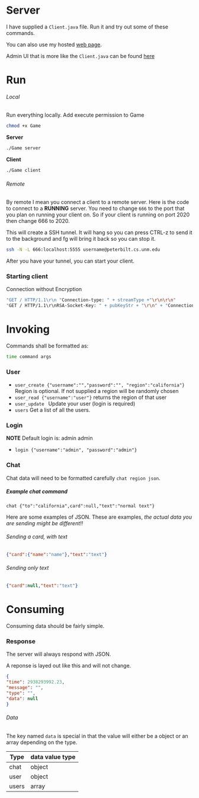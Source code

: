 # Server
I have supplied a ```Client.java``` file. Run it and try out some of these commands.

You can also use my hosted [web page](http://cs.unm.edu/~javierc/foodgame/testing.html).

Admin UI that is more like the ```Client.java``` can be found [here](http://cs.unm.edu/~javierc/foodgame/admin.html)

# Run

###### Local
Run everything locally. Add execute permission to Game
```bash
chmod +x Game
```

**Server**
```bash
./Game server
```

**Client**
```bash
./Game client
```


###### Remote
By remote I mean you connect a client to a remote server. Here is the
code to connect to a **RUNNING** server. You need to change ```666```
to the port that you plan on running your client on. So if your client
is running on port 2020 then change 666 to 2020.

This will create a SSH tunnel. It will hang so you can press CTRL-z to
send it to the background and fg will bring it back so you can stop it.
```bash
ssh -N -L 666:localhost:5555 username@peterbilt.cs.unm.edu
```

After you have your tunnel, you can start your client.

### Starting client

Connection without Encryption

```bash
"GET / HTTP/1.1\r\n "Connection-type: " + streamType +"\r\n\r\n"
"GET / HTTP/1.1\r\nRSA-Socket-Key: " + pubKeyStr + "\r\n" + "Connection-type: " + streamType +"\r\n\r\n"
```

# Invoking
Commands shall be formatted as:
```bash
time command args
```

### User

* ```user_create {"username":"","password":"", "region":"california"}``` Region is optional. If not supplied a region will be randomly chosen
* ```user_read {"username":"user"}```  returns the region of that user
* ```user_update ``` Update your user (login is required)
* ```users``` Get a list of all the users.


### Login
**NOTE** Default login is: admin admin

* ```login {"username":"admin", "password":"admin"}```

### Chat
Chat data will need to be formatted carefully ```chat region json```.

##### Example chat command
```
chat {"to":"california",card":null,"text":"normal text"}
```

Here are some examples of JSON. These are examples, *the actual data you are sending might be different!!*

###### Sending a card, with text
```json
{"card":{"name":"name"},"text":"text"}
```
###### Sending only text
```json
{"card":null,"text":"text"}
```

# Consuming

Consuming data should be fairly simple.

### Response
The server will always respond with JSON.

A reponse is layed out like this and will not change. 
```json
{
"time": 2938293992.23,
"message": "",
"type": "",
"data": null
}
```
###### Data
The key named ```data``` is special in that the value will either be a
object or an array depending on the type.

| Type  | data value type |
|-------|-----------------|
| chat  | object          |
| user  | object          |
| users | array           |






